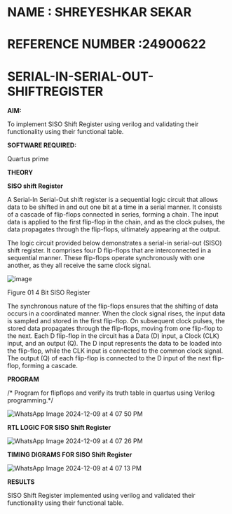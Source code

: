 # NAME : SHREYESHKAR SEKAR
# REFERENCE NUMBER :24900622

# SERIAL-IN-SERIAL-OUT-SHIFTREGISTER

**AIM:**

To implement  SISO Shift Register using verilog and validating their functionality using their functional table.

**SOFTWARE REQUIRED:**

Quartus prime

**THEORY**

**SISO shift Register**

A Serial-In Serial-Out shift register is a sequential logic circuit that allows data to be shifted in and out one bit at a time in a serial manner. It consists of a cascade of flip-flops connected in series, forming a chain. The input data is applied to the first flip-flop in the chain, and as the clock pulses, the data propagates through the flip-flops, ultimately appearing at the output.

The logic circuit provided below demonstrates a serial-in serial-out (SISO) shift register. It comprises four D flip-flops that are interconnected in a sequential manner. These flip-flops operate synchronously with one another, as they all receive the same clock signal.

![image](https://github.com/naavaneetha/SERIAL-IN-SERIAL-OUT-SHIFTREGISTER/assets/154305477/e81c4072-37f9-46c6-8145-566764b74c3a)

Figure 01 4 Bit SISO Register

The synchronous nature of the flip-flops ensures that the shifting of data occurs in a coordinated manner. When the clock signal rises, the input data is sampled and stored in the first flip-flop. On subsequent clock pulses, the stored data propagates through the flip-flops, moving from one flip-flop to the next.
Each D flip-flop in the circuit has a Data (D) input, a Clock (CLK) input, and an output (Q). The D input represents the data to be loaded into the flip-flop, while the CLK input is connected to the common clock signal. The output (Q) of each flip-flop is connected to the D input of the next flip-flop, forming a cascade.



**PROGRAM**

/* Program for flipflops and verify its truth table in quartus using Verilog programming.*/


![WhatsApp Image 2024-12-09 at 4 07 50 PM](https://github.com/user-attachments/assets/cb9e08e4-00d6-4fa1-b730-d45e9a945460)


**RTL LOGIC FOR SISO Shift Register**

![WhatsApp Image 2024-12-09 at 4 07 26 PM](https://github.com/user-attachments/assets/c7aeb952-c76c-489f-8af0-802181745f3a)



**TIMING DIGRAMS FOR SISO Shift Register**


![WhatsApp Image 2024-12-09 at 4 07 13 PM](https://github.com/user-attachments/assets/62dc2015-a79e-41bd-be89-c926e2552fbb)


**RESULTS**

SISO Shift Register implemented using verilog and validated their functionality using their functional table.


